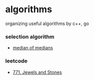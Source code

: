 # algorithms
organizing useful algorithms by c++, go  


### selection algorithm
* [median of medians](https://github.com/solomonovum/algorithms/tree/master/codes/mom)  


### leetcode
* [771. Jewels and Stones](https://github.com/solomonovum/algorithms/blob/master/leetcode/771_Jewels%20and%20Stones.go)  
